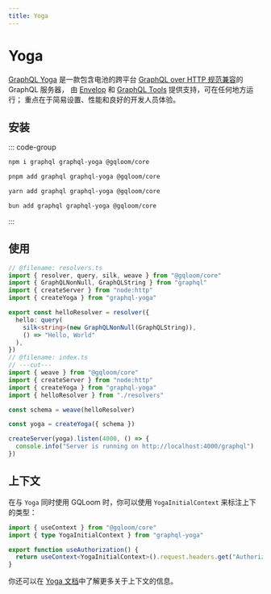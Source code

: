 ```yaml
---
title: Yoga
---
```


# Yoga

[GraphQL Yoga](https://the-guild.dev/graphql/yoga-server) 是一款包含电池的跨平台 [GraphQL over HTTP 规范兼容](https://github.com/enisdenjo/graphql-http/tree/master/implementations/graphql-yoga)的 GraphQL 服务器，
由 [Envelop](https://envelop.dev/) 和 [GraphQL Tools](https://graphql-tools.com/) 提供支持，可在任何地方运行；
重点在于简易设置、性能和良好的开发人员体验。

## 安装

::: code-group
```sh [npm]
npm i graphql graphql-yoga @gqloom/core
```
```sh [pnpm]
pnpm add graphql graphql-yoga @gqloom/core
```
```sh [yarn]
yarn add graphql graphql-yoga @gqloom/core
```
```sh [bun]
bun add graphql graphql-yoga @gqloom/core
```
:::

## 使用

```ts twoslash
// @filename: resolvers.ts
import { resolver, query, silk, weave } from "@gqloom/core"
import { GraphQLNonNull, GraphQLString } from "graphql"
import { createServer } from "node:http"
import { createYoga } from "graphql-yoga"

export const helloResolver = resolver({
  hello: query(
    silk<string>(new GraphQLNonNull(GraphQLString)),
    () => "Hello, World"
  ),
})
// @filename: index.ts
// ---cut---
import { weave } from "@gqloom/core"
import { createServer } from "node:http"
import { createYoga } from "graphql-yoga"
import { helloResolver } from "./resolvers"

const schema = weave(helloResolver)

const yoga = createYoga({ schema })

createServer(yoga).listen(4000, () => {
  console.info("Server is running on http://localhost:4000/graphql")
})
```

## 上下文

在与 `Yoga` 同时使用 GQLoom 时，你可以使用 `YogaInitialContext` 来标注上下的类型：

```ts twoslash
import { useContext } from "@gqloom/core"
import { type YogaInitialContext } from "graphql-yoga"

export function useAuthorization() {
  return useContext<YogaInitialContext>().request.headers.get("Authorization")
}
```

你还可以在 [Yoga 文档](https://the-guild.dev/graphql/yoga-server/docs/features/context)中了解更多关于上下文的信息。